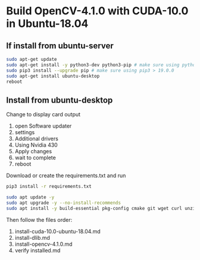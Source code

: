 # Build OpenCV-4.1.0 with CUDA-10.0 in Ubuntu-18.04

## If install from ubuntu-server

```bash
sudo apt-get update
sudo apt-get install -y python3-dev python3-pip # make sure using python 3.6
sudo pip3 install --upgrade pip # make sure using pip3 > 19.0.0
sudo apt-get install ubuntu-desktop
reboot
```

## Install from ubuntu-desktop

Change to display card output
1. open Software updater 
2. settings
3. Additional drivers 
4. Using Nvidia 430 
5. Apply changes 
6. wait to complete 
7. reboot

Download or create the requirements.txt and run
```bash
pip3 install -r requirements.txt
```

```bash
sudo apt update -y
sudo apt upgrade -y --no-install-recommends
sudo apt install -y build-essential pkg-config cmake git wget curl unzip
```

Then follow the files order:
1. install-cuda-10.0-ubuntu-18.04.md
2. install-dlib.md
3. install-opencv-4.1.0.md
4. verify installed.md
